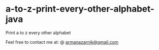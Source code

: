# a-to-z-print-every-other-alphabet-java
Print a to z every other alphabet


Feel free to contact me at:
@ armanazarnik@gmail.com
